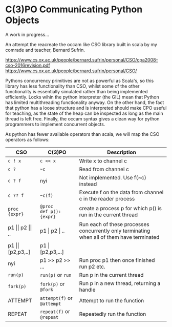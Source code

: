 # C(3)PO Communicating Python Objects  

A work in progress...

An attempt the reacreate the occam like CSO library built in scala by my comrade
 and teacher, Bernard Sufrin.
 
https://www.cs.ox.ac.uk/people/bernard.sufrin/personal/CSO/cpa2008-cso-2016revision.pdf
https://www.cs.ox.ac.uk/people/bernard.sufrin/personal/CSO/

Pythons concurrency primitives are not as powerful as Scala's, so this library
has less functionality than CSO, whilst some of the other functionality is
essentially simulated rather than being implemented efficiently. Locks 
wihin the python interpreter (the GIL) mean that Python has limited multithreading 
functionality anyway. On the other hand, the fact that python has a loose structure
and is interpreted should make CPO useful for teaching, as the state of the heap
can be inspected as long as the main thread is left free. Finally, the occam syntax 
gives a clean way for python programmers to implement concurrent objects.

As python has fewer available operators than scala, we will map the CSO operators
as follows:

| CSO              | C(3)PO         | Description             |            
|------------------|----------------|-------------------------|
| `c ! x`          | `c << x`       | Write x to channel c | 
| `c ?`            | `~c`           | Read from channel c |  
| `c ? f`          | nyi            | Not implemented. Use f(~c) instead |
| `c ?? f`         | `~c(f)`        | Execute f on the data from channel c in the reader process |
| `proc {expr}`    |<code>@proc<br/>def p(): {expr}</code> | create a process p for which p() is run in the current thread |
| p1 &#124;&#124; p2 &#124;&#124; .. | p1 &#124; p2 &#124; .. | Run each of these processes concurrently only terminating when all of them have terminated |
| p1 &#124;&#124; [p2,p3,..] | p1 &#124; [p2,p3,...] | |
| nyi              | p1 >> p2 >> ... | Run proc p1 then once finished run p2 etc. | 
| `run(p)`         | `run(p)`  or `run` | Run p in the current thread |
| `fork(p)`        | `fork(p)` or `@fork` | Run p in a new thread, returning a handle |
| ATTEMPT          | `attempt(f)` or `@attempt` | Attempt to run the function |
| REPEAT           | `repeat(f)` or `@repeat` | Repeatedly run the function |

